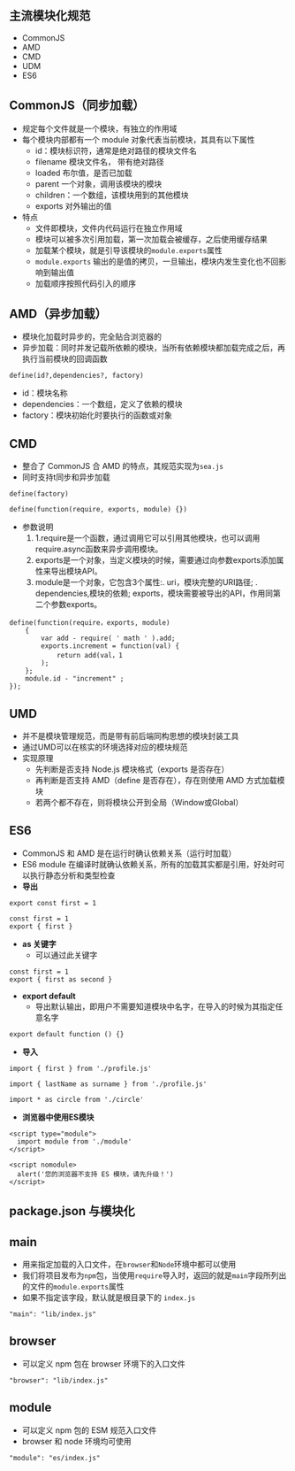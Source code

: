 ## 主流模块化规范
- CommonJS
- AMD
- CMD
- UDM
- ES6

## CommonJS（同步加载）
- 规定每个文件就是一个模块，有独立的作用域
- 每个模块内部都有一个 module 对象代表当前模块，其具有以下属性
  - id：模块标识符，通常是绝对路径的模块文件名
  - filename 模块文件名， 带有绝对路径
  - loaded 布尔值，是否已加载
  - parent 一个对象，调用该模块的模块
  - children：一个数组，该模块用到的其他模块
  - exports 对外输出的值
- 特点
  - 文件即模块，文件内代码运行在独立作用域
  - 模块可以被多次引用加载，第一次加载会被缓存，之后使用缓存结果
  - 加载某个模块，就是引导该模块的`module.exports`属性
  - `module.exports` 输出的是值的拷贝，一旦输出，模块内发生变化也不回影响到输出值
  - 加载顺序按照代码引入的顺序

## AMD（异步加载）
- 模块化加载时异步的，完全贴合浏览器的
- 异步加载：同时并发记载所依赖的模块，当所有依赖模块都加载完成之后，再执行当前模块的回调函数
```
define(id?,dependencies?, factory)
```
- id：模块名称
- dependencies：一个数组，定义了依赖的模块
- factory：模块初始化时要执行的函数或对象

## CMD
- 整合了 CommonJS 合 AMD 的特点，其规范实现为`sea.js`
- 同时支持t同步和异步加载
```
define(factory)

define(function(require, exports, module) {})
```
- 参数说明
  1. 1.require是一个函数，通过调用它可以引用其他模块，也可以调用
    require.async函数来异步调用模块。
  2. exports是一个对象，当定义模块的时候，需要通过向参数exports添加属
    性来导出模块API。
  3. module是一个对象，它包含3个属性:. uri，模块完整的URI路径;
    . dependencies,模块的依赖;
    exports，模块需要被导出的API，作用同第二个参数exports。

```
define(function(require，exports, module) 
    {
        var add - require( ' math ' ).add;
        exports.increment = function(val) {
            return add(val，1
        );
    };
    module.id - "increment" ;
});
```

## UMD
- 并不是模块管理规范，而是带有前后端同构思想的模块封装工具
- 通过UMD可以在核实的环境选择对应的模块规范
- 实现原理
  - 先判断是否支持 Node.js 模块格式（exports 是否存在）
  - 再判断是否支持 AMD（define 是否存在），存在则使用 AMD 方式加载模块
  - 若两个都不存在，则将模块公开到全局（Window或Global）

## ES6
- CommonJS 和 AMD 是在运行时确认依赖关系（运行时加载）
- ES6 module 在编译时就确认依赖关系，所有的加载其实都是引用，好处时可以执行静态分析和类型检查
- **导出**
```
export const first = 1

const first = 1
export { first }
```
- **as 关键字**
  - 可以通过此关键字
```
const first = 1
export { first as second }
```
- **export default** 
  - 导出默认输出，即用户不需要知道模块中名字，在导入的时候为其指定任意名字
```
export default function () {}
```

- **导入**
```
import { first } from './profile.js'

import { lastName as surname } from './profile.js'

import * as circle from './circle'
```

- **浏览器中使用ES模块**
```
<script type="module">
  import module from './module'
</script>

<script nomodule>
  alert('您的浏览器不支持 ES 模块，请先升级！')
</script>
```

## package.json 与模块化
## main
- 用来指定加载的入口文件，在`browser`和`Node`环境中都可以使用
- 我们将项目发布为`npm`包，当使用`require`导入时，返回的就是`main`字段所列出的文件的`module.exports`属性
- 如果不指定该字段，默认就是根目录下的 `index.js`
```
"main": "lib/index.js"
```

## browser
- 可以定义 npm 包在 browser 环境下的入口文件
```
"browser": "lib/index.js"
```

## module
- 可以定义 npm 包的 ESM 规范入口文件
- browser 和 node 环境均可使用
```
"module": "es/index.js"
```